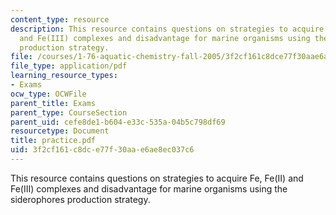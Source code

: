 ```yaml
---
content_type: resource
description: This resource contains questions on strategies to acquire Fe, Fe(II)
  and Fe(III) complexes and disadvantage for marine organisms using the siderophores
  production strategy.
file: /courses/1-76-aquatic-chemistry-fall-2005/3f2cf161c8dce77f30aae6ae8ec037c6_practice.pdf
file_type: application/pdf
learning_resource_types:
- Exams
ocw_type: OCWFile
parent_title: Exams
parent_type: CourseSection
parent_uid: cefe8de1-b604-e33c-535a-04b5c798df69
resourcetype: Document
title: practice.pdf
uid: 3f2cf161-c8dc-e77f-30aa-e6ae8ec037c6
---
```

This resource contains questions on strategies to acquire Fe, Fe(II) and Fe(III) complexes and disadvantage for marine organisms using the siderophores production strategy.

